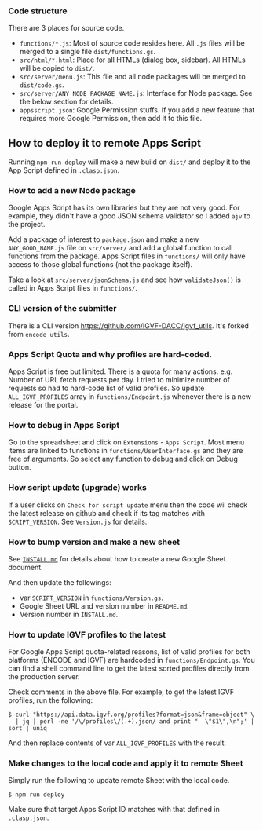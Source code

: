 ### Code structure

There are 3 places for source code.

- `functions/*.js`: Most of source code resides here. All `.js` files will be merged to a single file `dist/functions.gs`.
- `src/html/*.html`: Place for all HTMLs (dialog box, sidebar). All HTMLs will be copied to `dist/`.
- `src/server/menu.js`: This file and all node packages will be merged to `dist/code.gs`.
- `src/server/ANY_NODE_PACKAGE_NAME.js`: Interface for Node package. See the below section for details.
- `appsscript.json`: Google Permission stuffs. If you add a new feature that requires more Google Permission, then add it to this file.


## How to deploy it to remote Apps Script

Running `npm run deploy` will make a new build on `dist/` and deploy it to the App Script defined in `.clasp.json`.


### How to add a new Node package

Google Apps Script has its own libraries but they are not very good. For example, they didn't have a good JSON schema validator so I added `ajv` to the project.

Add a package of interest to `package.json` and make a new `ANY_GOOD_NAME.js` file on `src/server/` and add a global function to call functions from the package. Apps Script files in `functions/` will only have access to those global functions (not the package itself).

Take a look at `src/server/jsonSchema.js` and see how `validateJson()` is called in Apps Script files in `functions/`.


### CLI version of the submitter

There is a CLI version https://github.com/IGVF-DACC/igvf_utils. It's forked from `encode_utils`.


### Apps Script Quota and why profiles are hard-coded.

Apps Script is free but limited. There is a quota for many actions. e.g. Number of URL fetch requests per day. I tried to minimize number of requests so had to hard-code list of valid profiles. So update `ALL_IGVF_PROFILES` array in `functions/Endpoint.js` whenever there is a new release for the portal.


### How to debug in Apps Script

Go to the spreadsheet and click on `Extensions` - `Apps Script`. Most menu items are linked to functions in `functions/UserInterface.gs` and they are free of arguments. So select any function to debug and click on Debug button.


### How script update (upgrade) works

If a user clicks on `Check for script update` menu then the code wil check the latest release on github and check if its tag matches with `SCRIPT_VERSION`. See `Version.js` for details.


### How to bump version and make a new sheet

See [`INSTALL.md`](./INSTALL.md) for details about how to create a new Google Sheet document.

And then update the followings:
- var `SCRIPT_VERSION` in `functions/Version.gs`.
- Google Sheet URL and version number in `README.md`.
- Version number in `INSTALL.md`.


### How to update IGVF profiles to the latest

For Google Apps Script quota-related reasons, list of valid profiles for both platforms (ENCODE and IGVF) are hardcoded in `functions/Endpoint.gs`. You can find a shell command line to get the latest sorted profiles directly from the production server.

Check comments in the above file. For example, to get the latest IGVF profiles, run the following:
```
$ curl "https://api.data.igvf.org/profiles?format=json&frame=object" \
  | jq | perl -ne '/\/profiles\/(.+).json/ and print "  \"$1\",\n";' | sort | uniq
```
And then replace contents of var `ALL_IGVF_PROFILES` with the result.


### Make changes to the local code and apply it to remote Sheet

Simply run the following to update remote Sheet with the local code.
```
$ npm run deploy
```

Make sure that target Apps Script ID matches with that defined in `.clasp.json`.
